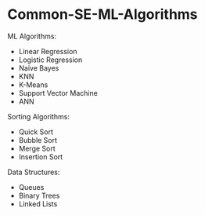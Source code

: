 # Common-SE-ML-Algorithms

ML Algorithms:
- Linear Regression
- Logistic Regression
- Naive Bayes
- KNN
- K-Means
- Support Vector Machine
- ANN

Sorting Algorithms:
- Quick Sort
- Bubble Sort
- Merge Sort
- Insertion Sort

Data Structures:
- Queues
- Binary Trees
- Linked Lists
